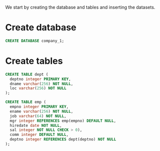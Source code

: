 We start by creating the database and tables and inserting the datasets.

# Create database
```sql
CREATE DATABASE company_1;
```

# Create tables
```sql
CREATE TABLE dept (
  deptno integer PRIMARY KEY,
  dname varchar(256) NOT NULL,
  loc varchar(256) NOT NULL
);

CREATE TABLE emp (
  empno integer PRIMARY KEY,
  ename varchar(256) NOT NULL,
  job varchar(64) NOT NULL,
  mgr integer REFERENCES emp(empno) DEFAULT NULL,
  hiredate date NOT NULL,
  sal integer NOT NULL CHECK > 0),
  comm integer DEFAULT NULL,
  deptno integer REFERENCES dept(deptno) NOT NULL
);
```

